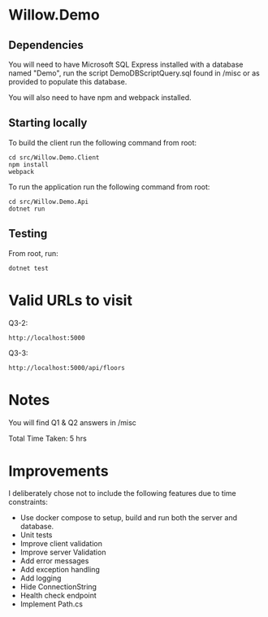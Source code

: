 # Willow.Demo

## Dependencies

You will need to have Microsoft SQL Express installed with a database named "Demo", run the script DemoDBScriptQuery.sql found in /misc or as provided to populate this database.

You will also need to have npm and webpack installed.

## Starting locally

To build the client run the following command from root:

```
cd src/Willow.Demo.Client
npm install
webpack
```

To run the application run the following command from root:

```
cd src/Willow.Demo.Api
dotnet run
```

## Testing

From root, run:

```
dotnet test
```

# Valid URLs to visit

Q3-2:

```
http://localhost:5000
```

Q3-3:

```
http://localhost:5000/api/floors
```

# Notes

You will find Q1 & Q2 answers in /misc

Total Time Taken: 5 hrs

# Improvements

I deliberately chose not to include the following features due to time constraints:

 * Use docker compose to setup, build and run both the server and database.
 * Unit tests
 * Improve client validation
 * Improve server Validation
 * Add error messages
 * Add exception handling
 * Add logging
 * Hide ConnectionString
 * Health check endpoint
 * Implement Path.cs